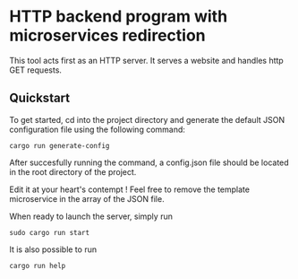 # HTTP backend program with microservices redirection

This tool acts first as an HTTP server. 
It serves a website and handles http GET requests.


## Quickstart

To get started, cd into the project directory and generate the default JSON 
configuration file using the following command:
~~~~
cargo run generate-config
~~~~
After succesfully running the command, a config.json file should be located in 
the root directory of the project.

Edit it at your heart's contempt !
Feel free to remove the template microservice in the array of the JSON file.

When ready to launch the server, simply run 
~~~~
sudo cargo run start 
~~~~

It is also possible to run 
~~~~
cargo run help
~~~~
